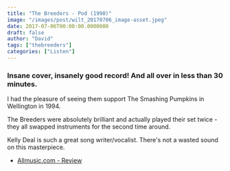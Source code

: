 ```yaml
---
title: "The Breeders - Pod (1990)"
image: "/images/post/wilt_20170706_image-asset.jpeg"
date: 2017-07-06T00:00:00.0000000
draft: false
author: "David"
tags: ["thebreeders"]
categories: ["Listen"]
---
```

### Insane cover, insanely good record! And all over in less than 30 minutes.  
I had the pleasure of seeing them support The Smashing Pumpkins in Wellington in 1994.

 The Breeders were absolutely brilliant and actually played their set twice - they all swapped instruments for the second time around.

 Kelly Deal is such a great song writer/vocalist. There's not a wasted sound on this masterpiece. 

-  [Allmusic.com - Review](http://www.allmusic.com/album/pod-mw0000308075)